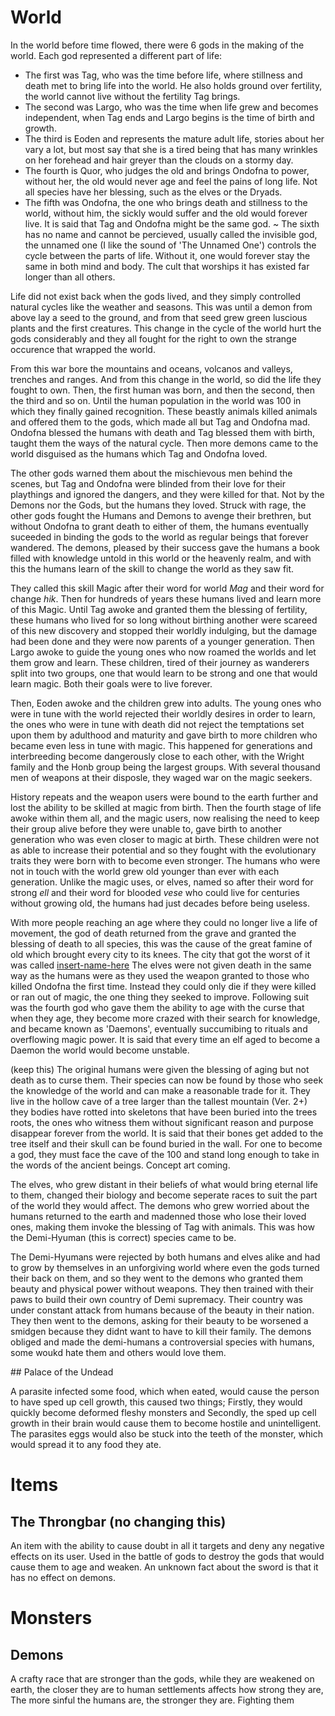 # World

In the world before time flowed, there were 6 gods in the making of the world.
Each god represented a different part of life:

- The first was Tag, who was the time before life, where stillness and death met 
to bring life into the world. He also holds ground over fertility, the world cannot
live without the fertility Tag brings.
- The second was Largo, who was the time when life grew and becomes independent,
when Tag ends and Largo begins is the time of birth and growth.
- The third is Eoden and represents the mature adult life, stories about her vary a
lot, but most say that she is a tired being that has many wrinkles on her forehead and hair greyer than the clouds on a stormy day.
- The fourth is Quor, who judges the old and brings Ondofna to power, without her, 
the old would never age and feel the pains of long life. Not all species have her 
blessing, such as the elves or the Dryads.
- The fifth was Ondofna, the one who brings death and stillness to the world,
without him, the sickly would suffer and the old would forever live. It is said
that Tag and Ondofna might be the same god.
~ The sixth has no name and cannot be percieved, usually called the invisible
god, the unnamed one (I like the sound of 'The Unnamed One') controls the cycle between the
parts of life. Without it, one would forever stay the same in both mind and body.
The cult that worships it has existed far longer than all others.

Life did not exist back when the gods lived, and they simply controlled natural 
cycles like the weather and seasons. This was until a demon from above lay a seed
to the ground, and from that seed grew green luscious plants and the first creatures.
This change in the cycle of the world hurt the gods considerably and they all 
fought for the right to own the strange occurence that wrapped the world.

From this war bore the mountains and oceans, volcanos and valleys, trenches and
ranges. And from this change in the world, so did the life they fought to own.
Then, the first human was born, and then the second, then the third and so on. Until
the human population in the world was 100 in which they finally gained recognition.
These beastly animals killed animals and offered them to the gods, which made all but
Tag and Ondofna mad. Ondofna blessed the humans with death and Tag blessed them with
birth, taught them the ways of the natural cycle. Then more demons came to the world
disguised as the humans which Tag and Ondofna loved.

The other gods warned them about the mischievous men behind the scenes, but Tag and
Ondofna were blinded from their love for their playthings and ignored the dangers, and 
they were killed for that. Not by the Demons nor the Gods, but the humans they loved.
Struck with rage, the other gods fought the Humans and Demons to avenge their brethren, 
but without Ondofna to grant death to either of them, the humans eventually suceeded in 
binding the gods to the world as regular beings that forever wandered. The demons, 
pleased by their success gave the humans a book filled with knowledge untold in this world
or the heavenly realm, and with this the humans learn of the skill to change the world as
they saw fit.

They called this skill Magic after their word for world *Mag* and their word for change *hik*.
Then for hundreds of years these humans lived and learn more of this Magic. Until Tag awoke 
and granted them the blessing of fertility, these humans who lived for so long without
birthing another were scareed of this new discovery and stopped their worldly indulging, but 
the damage had been done and they were now parents of a younger generation. Then Largo 
awoke to guide the young ones who now roamed the worlds and let them grow and learn. These
children, tired of their journey as wanderers split into two groups, one that would learn to be
strong and one that would learn magic. Both their goals were to live forever.

Then, Eoden awoke and the children grew into adults. The young ones who were in tune 
with the world rejected their worldly desires in order to learn, the ones who were in tune with 
death did not reject the temptations set upon them by adulthood and maturity and gave birth to 
more children who became even less in tune with magic. This happened for generations and 
interbreeding become dangerously close to each other, with the Wright family and the Honb group
being the largest groups. With several thousand men of weapons at their disposle, they waged war 
on the magic seekers.

History repeats and the weapon users were bound to the earth further and lost the ability to be 
skilled at magic from birth. Then the fourth stage of life awoke within them all, and the magic 
users, now realising the need to keep their group alive before they were unable to, gave birth to 
another generation who was even closer to magic at birth. These children were not as able to 
increase their potential and so they fought with the evolutionary traits they were born with to
become even stronger. The humans who were not in touch with the world grew old younger than ever 
with each generation. Unlike the magic uses, or elves, named so after their word for strong *ell* 
and their word for blooded *vese* who could live for 
centuries without growing old, the humans had just decades before being useless.

With more people reaching an age where they could no longer live a life of movement, the god of 
death returned from the grave and granted the blessing of death to all species, this was the cause 
of the great famine of old which brought every city to its knees. The city that got the worst of it was called [insert-name-here](#undeadpalace)
The elves were not given death in the same way as the humans were as they used the weapon granted to those who killed
Ondofna the first time. Instead they could only die if they were killed or ran out of magic, the one
thing they seeked to improve. Following suit was the fourth god who gave them the ability to age with 
the curse that when they age, they become more crazed with their search for knowledge, and became known as
'Daemons', eventually succumibing to rituals and overflowing magic power. It is said that every time an elf aged
to become a Daemon the world would become unstable.

(keep this)
The original humans were given the blessing of aging but not death as to curse them. Their species can 
now be found by those who seek the knowledge of the world and can make a reasonable trade for it. They 
live in the hollow cave of a tree larger than the tallest mountain (Ver. 2+) they bodies have rotted 
into skeletons that have been buried into the trees roots, the ones who witness them without significant
reason and purpose disappear forever from the world. It is said that their bones get added to the tree
itself and their skull can be found buried in the wall. For one to become a god, they must face the cave 
of the 100 and stand long enough to take in the words of the ancient beings. Concept art coming.

The elves, who grew distant in their beliefs of what would bring eternal life to them, changed their 
biology and become seperate races to suit the part of the world they would affect. The demons who grew 
worried about the humans returned to the earth and madenned those who lose their loved ones, making them 
invoke the blessing of Tag with animals. This was how the Demi-Hyuman (this is correct) species came to be.

The Demi-Hyumans were rejected by both humans and elves alike and had to grow by themselves in an unforgiving
world where even the gods turned their back on them, and so they went to the demons who granted them beauty 
and physical power without weapons. They then trained with their paws to build their own country of Demi
supremacy. Their country was under constant attack from humans because of the beauty in their nation. They then
went to the demons, asking for their beauty to be worsened a smidgen because they didnt want to have to kill their
family. The demons obliged and made the demi-humans a controversial species with humans, some woukd hate them 
and others would love them.

<div id="undeadpalace">
## Palace of the Undead
</div>

A parasite infected some food, which when eated, would cause
the person to have sped up cell growth, this caused two things; Firstly, they would quickly become deformed fleshy monsters
and Secondly, the sped up cell growth in their brain would cause them to become hostile and unintelligent. The parasites eggs would
also be stuck into the teeth of the monster, which would spread it to any food they ate.

# Items

## The Throngbar (no changing this)
  
An item with the ability to cause doubt in all it targets and deny any negative effects on its user.
Used in the battle of gods to destroy the gods that would cause them to age and weaken.
An unknown fact about the sword is that it has no effect on demons.

# Monsters

## Demons

A crafty race that are stronger than the gods, while they are weakened on earth, the closer they are 
to human settlements affects how strong they are, The more sinful the humans are, the stronger they are.
Fighting them 
